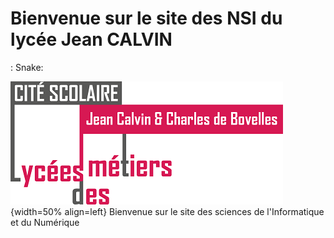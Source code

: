 # Bienvenue sur le site des NSI du lycée Jean CALVIN

 <!-- Site calvin :-->
 <!-- <figure>
 <!-- <img src="../img/Logo_Calvin1.png" width="300">-->
 <!-- <figcaption> Le lycée</figcaption>-->
 <!-- </figure>-->


: Snake:

<!-- # Image flottantes-->
![Logo_Calvin1](img/Logo_Calvin1.png){width=50% align=left}
Bienvenue sur le site des sciences de l'Informatique et du Numérique




